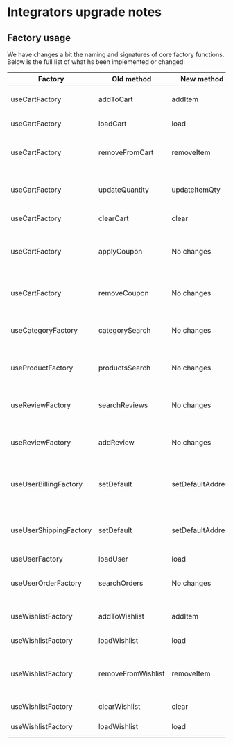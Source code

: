 # Integrators upgrade notes

## Factory usage

We have changes a bit the naming and signatures of core factory functions. Below is the full list of what hs been implemented or changed:

| Factory | Old method | New method | Old signature | New signature |
|------------|--------|---------------|---------------|---|
|      useCartFactory      |   addToCart     |  addItem |     context, { currentCart: cart.value, product, quantity }, customQuery      |       context, { currentCart: cart.value, product, quantity, customQuery }      |
|      useCartFactory      |   loadCart     |  load |     context: Context, customQuery?: CustomQuery      |        context: Context, { customQuery?: any }      |
|      useCartFactory      |   removeFromCart     |  removeItem |     context: Context, params: { currentCart: CART, product: CART_ITEM },  customQuery?: CustomQuery     |       context: Context, params: { currentCart: CART, product: CART_ITEM, customQuery?: CustomQuery }      |
|      useCartFactory      |   updateQuantity     |  updateItemQty |     context: Context, params: { currentCart: CART, product: CART_ITEM, quantity: number }, customQuery?: CustomQuery    |       context: Context, params: { currentCart: CART, product: CART_ITEM, customQuery?: CustomQuery }      |
|      useCartFactory      |   clearCart     |  clear |     context: Context, prams: { currentCart: CART }    |     context: Context, params: { currentCart: CART }     |
|      useCartFactory      |   applyCoupon     |  No changes |     context: Context, params: { currentCart: CART; couponCode: string }, customQuery?: CustomQuery    |     context: Context, params: { currentCart: CART, couponCode: string, customQuery?: CustomQuery }    |
|      useCartFactory      |   removeCoupon     |  No changes |     context: Context, params: { currentCart: CART; coupon: COUPON }, customQuery?: CustomQuery   |     context: Context, params: { currentCart: CART; coupon: COUPON, customQuery?: CustomQuery }   |
|      useCategoryFactory      |   categorySearch     |  No changes |     context: Context, searchParams: CATEGORY_SEARCH_PARAMS, customQuery: CustomQuery  |     context: Context, params: CATEGORY_SEARCH_PARAMS & { customQuery?: CustomQuery }   |
|      useProductFactory      |   productsSearch     |  No changes |     context: Context, searchParams: PRODUCT_SEARCH_PARAMS, customQuery?: CustomQuery  |    context: Context, params: PRODUCT_SEARCH_PARAMS & { customQuery?: CustomQuery }   |
|      useReviewFactory      |   searchReviews     |  No changes |     context: Context, params: REVIEWS_SEARCH_PARAMS, customQuery?: CustomQuery  |    context: Context, params: REVIEWS_SEARCH_PARAMS & { customQuery?: CustomQuery }  |
|      useReviewFactory      |   addReview     |  No changes |     context: Context, params: REVIEW_ADD_PARAMS, customQuery?: CustomQuery  |   context: Context, params: REVIEW_ADD_PARAMS & { customQuery?: CustomQuery } |
|      useUserBillingFactory      |   setDefault     | setDefaultAddress |     context: Context, params: { address: Readonly<USER_BILLING_ITEM>; shipping: Readonly<USER_BILLING>; })  |   No changes |
|      useUserShippingFactory      |   setDefault     | setDefaultAddress |     context: Context, params: { address: Readonly<USER_SHIPPING_ITEM>; shipping: Readonly<USER_SHIPPING>; })  |   No changes |
|      useUserFactory      |   loadUser    |  load |     context: Context,      |     context: Context, params?: {}      |
|      useUserOrderFactory      |   searchOrders    |  No changes |     context: Context, params: ORDER_SEARCH_PARAMS, customQuery?: CustomQuery     |     context: Context, params: ORDER_SEARCH_PARAMS & { customQuery?: CustomQuery }      |
|      useWishlistFactory      |   addToWishlist     |  addItem |     context, { currentWishlist: WISHLIST, product: PRODUCT }, customQuery      |       context, { currentWishlist: WISHLIST, product: PRODUCT, customQuery }      |
|      useWishlistFactory      |   loadWishlist     |  load |     context: Context, customQuery?: CustomQuery      |       No changes      |
|      useWishlistFactory      |   removeFromWishlist     |  removeItem |     context: Context, params: { currentWishlist: WISHLIST, product: WISHLIST_ITEM },  customQuery?: CustomQuery     |       context: Context, params: { currentWishlist: WISHLIST, product: WISHLIST_ITEM,  customQuery?: CustomQuery }   |
|      useWishlistFactory      |   clearWishlist     |  clear |     context: Context, params: { currentWishlist: WISHLIST }    |     No changes    |
|      useWishlistFactory      |   loadWishlist     |  load |     context: Context, customQuery?: CustomQuery      |        context: Context, { customQuery?: any }      |